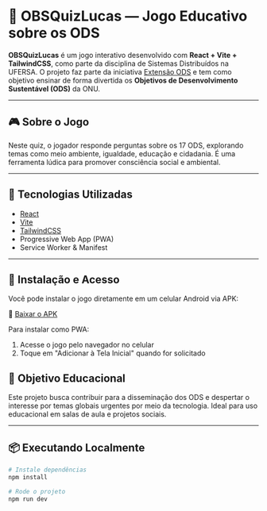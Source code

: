 # 📘 OBSQuizLucas — Jogo Educativo sobre os ODS

**OBSQuizLucas** é um jogo interativo desenvolvido com **React + Vite + TailwindCSS**, como parte da disciplina de Sistemas Distribuídos na UFERSA. O projeto faz parte da iniciativa [Extensão ODS](https://extensaoods.ufersa.dev.br/) e tem como objetivo ensinar de forma divertida os **Objetivos de Desenvolvimento Sustentável (ODS)** da ONU.

---

## 🎮 Sobre o Jogo

Neste quiz, o jogador responde perguntas sobre os 17 ODS, explorando temas como meio ambiente, igualdade, educação e cidadania. É uma ferramenta lúdica para promover consciência social e ambiental.

---

## 🚀 Tecnologias Utilizadas

- [React](https://reactjs.org/)
- [Vite](https://vitejs.dev/)
- [TailwindCSS](https://tailwindcss.com/)
- Progressive Web App (PWA)
- Service Worker & Manifest

---

## 📲 Instalação e Acesso

Você pode instalar o jogo diretamente em um celular Android via APK:

🔗 [Baixar o APK](https://mobile.lucas.grupo-05.distribuidos.ufersa.dev.br/OBSQuizLucas.2.0.apk)

Para instalar como PWA:
1. Acesse o jogo pelo navegador no celular
2. Toque em "Adicionar à Tela Inicial" quando for solicitado


## 🌱 Objetivo Educacional

Este projeto busca contribuir para a disseminação dos ODS e despertar o interesse por temas globais urgentes por meio da tecnologia. Ideal para uso educacional em salas de aula e projetos sociais.

---

## 📦 Executando Localmente

```bash
# Instale dependências
npm install

# Rode o projeto
npm run dev
